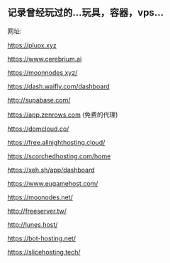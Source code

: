## 记录曾经玩过的...玩具，容器，vps...

网址:

https://pluox.xyz

https://www.cerebrium.ai

https://moonnodes.xyz/

https://dash.waifly.com/dashboard

http://supabase.com/

https://app.zenrows.com (免费的代理)

https://domcloud.co/

https://free.allnighthosting.cloud/

https://scorchedhosting.com/home

https://xeh.sh/app/dashboard

https://www.eugamehost.com/

https://moonodes.net/

http://freeserver.tw/

http://lunes.host/

https://bot-hosting.net/

https://slicehosting.tech/
